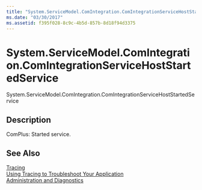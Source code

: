 ```yaml
---
title: "System.ServiceModel.ComIntegration.ComIntegrationServiceHostStartedService"
ms.date: "03/30/2017"
ms.assetid: f395f028-8c9c-4b5d-857b-8d18f94d3375
---
```

# System.ServiceModel.ComIntegration.ComIntegrationServiceHostStartedService
System.ServiceModel.ComIntegration.ComIntegrationServiceHostStartedService  
  
## Description  
 ComPlus: Started service.  
  
## See Also  
 [Tracing](../../../../../docs/framework/wcf/diagnostics/tracing/index.md)  
 [Using Tracing to Troubleshoot Your Application](../../../../../docs/framework/wcf/diagnostics/tracing/using-tracing-to-troubleshoot-your-application.md)  
 [Administration and Diagnostics](../../../../../docs/framework/wcf/diagnostics/index.md)
